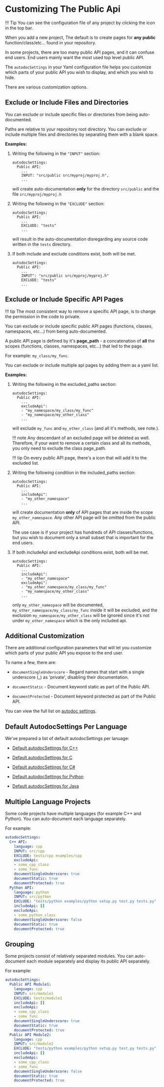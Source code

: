 Customizing The Public Api
=========================

!!! Tip
    You can see the configuration file of any project by clicking the <code><i class="fa fa-wrench"></i></code> icon in the top bar.

When you add a new project, The default is to create pages for **any public** function/class/etc... found in your repository.

In some projects, there are too many public API pages, and it can confuse end users. End users mainly want the most used top level public API.

The `autodocSettings` in your Yaml configuration file helps you customize which parts of your public API you wish to display, and which you wish to hide.

There are various customization options.

Exclude or Include Files and Directories
-------------------------------------
You can exclude or include specific files or directories from being auto-documented.

Paths are relative to your repository root directory. You can exclude or include multiple files and directories by separating them with a blank space.

**Examples:**

1.  Writing the following in the `"INPUT"` section:

        autodocSettings:
          Public API:
            ...
            INPUT: "src/public src/myproj/myproj.h",
            ...

    will create auto-documentation **only** for the directory `src/public` and the file `src/myproj/myproj.h`
    

2.  Writing the following in the `"EXCLUDE"` section:

        autodocSettings:
          Public API:
            ...
            EXCLUDE: "tests"
            ...

    will result in the auto-documentation disregarding any source code written in the `tests` directory.
    
3.  If both include and exclude conditions exist, both will be met.

        autodocSettings:
          Public API:
            ...
            INPUT": "src/public src/myproj/myproj.h"
            EXCLUDE: "tests"
            ...

Exclude or Include Specific API Pages
-------------------------------------

!!! tip
    The most consistent way to remove a specific API page, is to change the permission in the code to private.
    
You can exclude or include specific public API pages (functions, classes, namespaces, etc...) from being auto-documented.

A public API page is defined by it's **page_path** - a concatenation of **all** the scopes (functions, classes, namespaces, etc...) that led to the page. 

For example: `my_class/my_func`.

You can exclude or include multiple api pages by adding them as a yaml list. 

**Examples:**

1.  Writing the following in the excluded_paths section:

        autodocSettings:
          Public API:
            ...
            excludeApi":
            - "my_namespace/my_class/my_func"
            - "my_namespace/my_other_class"
            ...

    will exclude `my_func` and `my_other_class` (and all it's methods, see note.).

    !!! note
        Any descendant of an excluded page will be deleted as well. Therefore, if your want to remove a certain class and all its methods, you only need to exclude the class page_path.

    !!! tip
        On every public API page, there's a <code><i class="fa fa-trash-o"></i></code> icon that will add it to the excluded list.


2.  Writing the following condition in the included_paths section:

        autodocSettings:
          Public API:
            ...
            includeApi":
            - "my_other_namespace"
            ...

    will create documentation **only** of API pages that are inside the scope `my_other_namespace`. Any other API page will be omitted from the public API.
    
    The use case is if your project has hundreds of API classes/functions, but you wish to document only a small subset that is important for the end users.

3.  If both includeApi and excludeApi conditions exist, both will be met.

        autodocSettings:
          Public API:
            ...
            includeApi":
            - "my_other_namespace"
            excludeApi":
            - "my_other_namespace/my_class/my_func"
            - "my_namespace/my_other_class"
            ...
    
    only `my_other_namespace` will be documented, `my_other_namespace/my_class/my_func` inside it will be excluded, and the exclusion `my_namespace/my_other_class` will be ignored since it's not under `my_other_namespace` which is the only included api. 
    

Additional Customization
------------------------

There are additional configuration parameters that will let you customize which parts of your public API you expose to the end user.
 
To name a few, there are:

*   `documentSingleUnderscore` - Regard names that start with a single underscore (_) as 'private', disabling their documentation.

*   `documentStatic` - Document keyword static as part of the Public API.

*   `documentProtected` - Document keyword protected as part of the Public API.

You can view the full list on [autodoc settings](https://help.docsforge.com/master/autodoc-settings).

Default AutodocSettings Per Language
------------------------------------

We've prepared a list of default autodocSettings per lanuage:

- [Default autodocSettings for C++](https://help.docsforge.com/master/autodoc-settings/#default-configurations-for-c_1)

- [Default autodocSettings for C](https://help.docsforge.com/master/autodoc-settings/#default-configurations-for-c)

- [Default autodocSettings for C#](https://help.docsforge.com/master/autodoc-settings/#default-configurations-for-c_2)

- [Default autodocSettings for Python](https://help.docsforge.com/master/autodoc-settings/#default-configurations-for-python)

- [Default autodocSettings for Java](https://help.docsforge.com/master/autodoc-settings/#default-configurations-for-java)


Multiple Language Projects
--------------------------

Some code projects have multiple languages (for example C++ and Python). You can auto-document each language separately.

For example:

```yaml
autodocSettings:
  C++ API:
    language: cpp
    INPUT: src/cpp
    EXCLUDE: tests/cpp examples/cpp
    excludeApi:
    - some_cpp_class
    - some_func
    documentSingleUnderscore: true
    documentStatic: true
    documentProtected: true
  Python API:
    language: python
    INPUT: src/python
    EXCLUDE: "tests/python examples/python setup.py test.py tests.py"
    includeApi: []
    excludeApi:
    - some_python_class
    documentSingleUnderscore: false
    documentStatic: true
    documentProtected: true
```

Grouping
--------

Some projects consist of relatively separated modules. You can auto-document each module separately and display its public API separately.

For example:

```yaml
autodocSettings:
  Public API Module1:
    language: cpp
    INPUT: src/module1
    EXCLUDE: tests/module1
    includeApi: []
    excludeApi:
    - some_cpp_class
    - some_func
    documentSingleUnderscore: true
    documentStatic: true
    documentProtected: true
  Public API Module2:
    language: cpp
    INPUT: src/module2
    EXCLUDE: "tests/python examples/python setup.py test.py tests.py"
    includeApi: []
    excludeApi:
    - some_cpp_class
    - some_func
    documentSingleUnderscore: false
    documentStatic: true
    documentProtected: true
```
